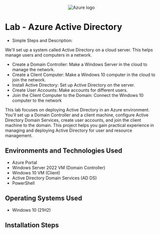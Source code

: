<p align="center">
<img src="https://i.imgur.com/4hzgUaF.jpeg" alt="Azure logo"/>
</p>

<h1>Lab - Azure Active Directory</h1>

- Simple Steps and Description:

We'll set up a system called Active Directory on a cloud server. This helps manage users and computers in a network.

- Create a Domain Controller: Make a Windows Server in the cloud to manage the network.
- Create a Client Computer: Make a Windows 10 computer in the cloud to join the network.
- Install Active Directory: Set up Active Directory on the server.
- Create User Accounts: Make accounts for different users.
- Join the Client Computer to the Domain: Connect the Windows 10 computer to the network

This lab focuses on deploying Active Directory in an Azure environment. You'll set up a Domain Controller and a client machine, configure Active Directory Domain Services, create user accounts, and join the client machine to the domain. This project helps you gain practical experience in managing and deploying Active Directory for user and resource management. <br />

<h2>Environments and Technologies Used</h2>

- Azure Portal
- Windows Server 2022 VM (Domain Controller)
- Windows 10 VM (Client)
- Active Directory Domain Services (AD DS)
- PowerShell

<h2>Operating Systems Used </h2>

- Windows 10</b> (21H2)

<h2>Installation Steps</h2>
